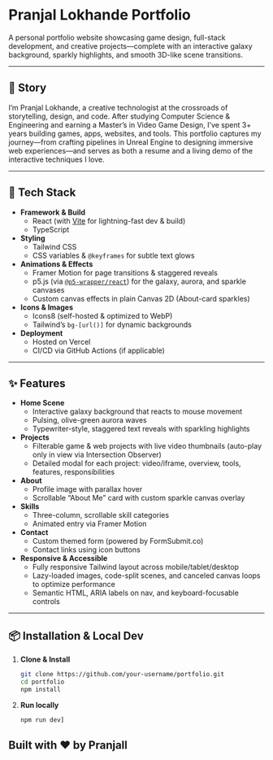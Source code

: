# Pranjal Lokhande Portfolio

A personal portfolio website showcasing game design, full-stack development, and creative projects—complete with an interactive galaxy background, sparkly highlights, and smooth 3D-like scene transitions.

---

## 🌟 Story

I’m Pranjal Lokhande, a creative technologist at the crossroads of storytelling, design, and code. After studying Computer Science & Engineering and earning a Master’s in Video Game Design, I’ve spent 3+ years building games, apps, websites, and tools. This portfolio captures my journey—from crafting pipelines in Unreal Engine to designing immersive web experiences—and serves as both a resume and a living demo of the interactive techniques I love.

---

## 🚀 Tech Stack

- **Framework & Build**  
  - React (with [Vite](https://vitejs.dev/) for lightning-fast dev & build)  
  - TypeScript  
- **Styling**  
  - Tailwind CSS  
  - CSS variables & `@keyframes` for subtle text glows  
- **Animations & Effects**  
  - Framer Motion for page transitions & staggered reveals  
  - p5.js (via [`@p5-wrapper/react`](https://github.com/and-who/react-p5-wrapper)) for the galaxy, aurora, and sparkle canvases  
  - Custom canvas effects in plain Canvas 2D (About-card sparkles)  
- **Icons & Images**  
  - Icons8 (self-hosted & optimized to WebP)  
  - Tailwind’s `bg-[url()]` for dynamic backgrounds  
- **Deployment**  
  - Hosted on Vercel  
  - CI/CD via GitHub Actions (if applicable)  

---

## ✨ Features

- **Home Scene**  
  - Interactive galaxy background that reacts to mouse movement  
  - Pulsing, olive-green aurora waves  
  - Typewriter-style, staggered text reveals with sparkling highlights  
- **Projects**  
  - Filterable game & web projects with live video thumbnails (auto-play only in view via Intersection Observer)  
  - Detailed modal for each project: video/iframe, overview, tools, features, responsibilities  
- **About**  
  - Profile image with parallax hover  
  - Scrollable “About Me” card with custom sparkle canvas overlay  
- **Skills**  
  - Three-column, scrollable skill categories  
  - Animated entry via Framer Motion  
- **Contact**  
  - Custom themed form (powered by FormSubmit.co)  
  - Contact links using icon buttons  
- **Responsive & Accessible**  
  - Fully responsive Tailwind layout across mobile/tablet/desktop  
  - Lazy-loaded images, code-split scenes, and canceled canvas loops to optimize performance  
  - Semantic HTML, ARIA labels on nav, and keyboard-focusable controls  

---

## 📦 Installation & Local Dev

1. **Clone & Install**  
   ```bash
   git clone https://github.com/your-username/portfolio.git
   cd portfolio
   npm install
2. **Run locally**
   ```bash
   npm run dev]

## Built with ❤️ by Pranjall
